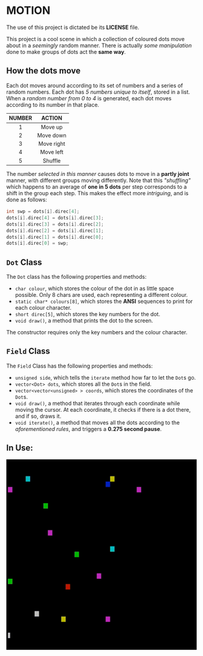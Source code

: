 # MOTION

The use of this project is dictated be its __LICENSE__ file.

This project is a cool scene in which a collection of coloured dots move about in a *seemingly* random manner.
There is actually *some manipulation* done to make groups of dots act the **same way**.

## How the dots move

Each dot moves around according to its set of numbers and a series of random numbers.
Each dot has *5 numbers unique to itself*, stored in a list.
When a *random number from 0 to 4* is generated, each dot moves according to its number in that place.

| NUMBER | ACTION     |
| :----: | :----:     |
| 1      | Move up    |
| 2      | Move down  |
| 3      | Move right |
| 4      | Move left  |
| 5      | Shuffle    |

The number *selected in this manner* causes dots to move in a **partly joint** manner, with different groups moving differently.
Note that this *"shuffling"* which happens to an average of **one in 5 dots** per step corresponds to a shift in the group each step.
This makes the effect more *intriguing*, and is done as follows:

```cpp
int swp = dots[i].direc[4];
dots[i].direc[4] = dots[i].direc[3];
dots[i].direc[3] = dots[i].direc[2];
dots[i].direc[2] = dots[i].direc[1];
dots[i].direc[1] = dots[i].direc[0];
dots[i].direc[0] = swp;
```

## `Dot` Class

The `Dot` class has the following properties and methods:

- `char colour`, which stores the colour of the dot in as little space possible.
Only 8 chars are used, each representing a different colour.
- `static char* colours[8]`, which stores the __ANSI__ sequences to print for each colour character.
- `short direc[5]`, which stores the key numbers for the dot.
- `void draw()`, a method that prints the dot to the screen.

The constructor requires only the key numbers and the colour character.

## `Field` Class

The `Field` Class has the following properties and methods:

- `unsigned side`, which tells the `iterate` method how far to let the `Dot`s go.
- `vector<Dot> dots`, which stores all the `Dot`s in the field.
- `vector<vector<unsigned> > coords`, which stores the coordinates of the `Dot`s.
- `void draw()`, a method that iterates through each coordinate while moving the cursor.
At each coordinate, it checks if there is a dot there, and if so, draws it.
- `void iterate()`, a method that moves all the dots according to the *aforementioned rules*, and triggers a **0.275 second pause**.

## In Use:

![MOVING DOTS!](example.gif "AWESOME!")